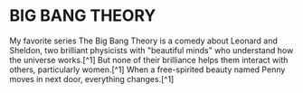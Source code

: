# **BIG BANG THEORY**

My favorite series The Big Bang Theory is a comedy about Leonard and Sheldon, two brilliant physicists with "beautiful minds" who understand how the universe works.[^1] But none of their brilliance helps them interact with others, particularly women.[^1] When a free-spirited beauty named Penny moves in next door, everything changes.[^1]

